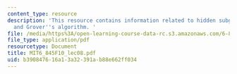 ```yaml
---
content_type: resource
description: 'This resource contains information related to hidden subgroup problem
  and Grover''s algorithm. '
file: /media/https%3A/open-learning-course-data-rc.s3.amazonaws.com/6-845-quantum-complexity-theory-fall-2010/b390847616a13a32391ab88e662ff034_MIT6_845F10_lec08.pdf
file_type: application/pdf
resourcetype: Document
title: MIT6_845F10_lec08.pdf
uid: b3908476-16a1-3a32-391a-b88e662ff034
---
```

